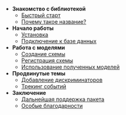 * **Знакомство с библиотекой**
  * [Быстрый старт](/ru-ru/?id=Быстрый-старт)
  * [Почему такое название?](/ru-ru/pages/naming.md)
* **Начало работы**
  * [Установка](/ru-ru/pages/installation.md)
  * [Подключение к базе данных](/ru-ru/pages/connecting-to-database.md)
* **Работа с моделями**
  * [Создание схемы](/ru-ru/pages/schema-creation.md)
  * [Регистрация схемы](/ru-ru/pages/schema-registration.md)
  * [Использование полученных моделей](/ru-ru/pages/model-usage.md)
* **Продвинутые темы**
  * [Добавление дискриминаторов](/ru-ru/pages/adding-discriminators.md)
  * [Трекинг событий](/ru-ru/pages/tracking-events.md)
* **Заключение**
  * [Дальнейшая поддержка пакета](/ru-ru/pages/further-support.md)
  * [Особые благодарности](/ru-ru/pages/special-thanks.md)
